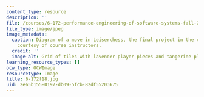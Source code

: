 ```yaml
---
content_type: resource
description: ''
file: /courses/6-172-performance-engineering-of-software-systems-fall-2018/2ea5b1550197db095fcb82df55203675_6-172f18.jpg
file_type: image/jpeg
image_metadata:
  caption: Diagram of a move in Leiserchess, the final project in the course. Image
    courtesy of course instructors.
  credit: ''
  image-alt: Grid of tiles with lavender player pieces and tangerine player pieces.
learning_resource_types: []
ocw_type: OCWImage
resourcetype: Image
title: 6-172f18.jpg
uid: 2ea5b155-0197-db09-5fcb-82df55203675
---
```

